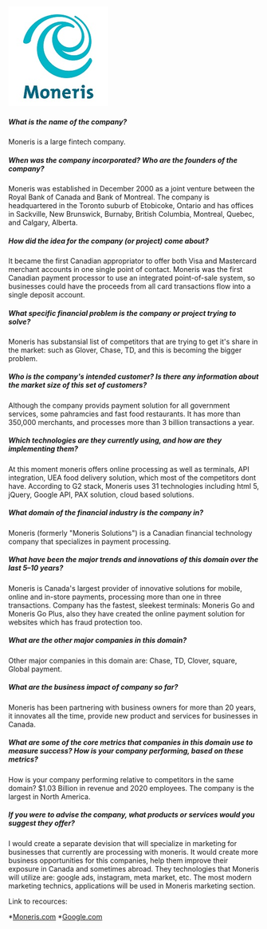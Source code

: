 ![moneris_logo.jpg](https://github.com/AnnaKass1/Homework1/blob/main/Images/moneris_logo.jpg "Moneris.com")
##### What is the name of the company?
Moneris is a large fintech company.
##### When was the company incorporated? Who are the founders of the company?
Moneris was established in December 2000 as a joint venture between the Royal Bank of Canada and Bank of Montreal. 
The company is headquartered in the Toronto suburb of Etobicoke, Ontario and has offices in Sackville, New Brunswick, 
Burnaby, British Columbia, Montreal, Quebec, and Calgary, Alberta.
##### How did the idea for the company (or project) come about?
It became the first Canadian appropriator to offer both Visa and Mastercard merchant accounts in one single point of contact.
Moneris was the first Canadian payment processor to use an integrated point-of-sale system, so businesses could have the 
proceeds from all card transactions flow into a single deposit account. 
##### What specific financial problem is the company or project trying to solve?
Moneris has substansial list of competitors that are trying to get it's share in the market: such as Glover, Chase, 
TD, and this is becoming the bigger problem.
##### Who is the company's intended customer?  Is there any information about the market size of this set of customers?
Although the company provids payment solution for all government services, some pahramcies and fast food restaurants. It has more than
350,000 merchants, and processes more than 3 billion transactions a year.
##### Which technologies are they currently using, and how are they implementing them?
At this moment moneris offers online processing as well as terminals, API integration, UEA food delivery solution, which most of the competitors dont have.
According to G2 stack, Moneris uses 31 technologies including html 5, jQuery, Google API, PAX solution, cloud based 
solutions.
##### What domain of the financial industry is the company in?
Moneris (formerly "Moneris Solutions") is a Canadian financial technology company that specializes in payment processing.
##### What have been the major trends and innovations of this domain over the last 5–10 years?
Moneris is Canada's largest provider of innovative solutions for mobile, online and in-store payments, processing more than one in three transactions.
Company has the fastest, sleekest terminals: Moneris Go and Moneris Go Plus, also they have created the online payment solution for websites which has fraud protection too.

##### What are the other major companies in this domain?
Other major companies in this domain are: Chase, TD, Clover, square, Global payment.

##### What are the business impact of company so far?

Moneris has been partnering with business owners for more than 20 years, it innovates all the time, provide new product and services for businesses in Canada.

##### What are some of the core metrics that companies in this domain use to measure success? How is your company performing, based on these metrics?
 How is your company performing relative to competitors in the same domain?
$1.03 Billion in revenue and 2020 employees. The company is the largest in North America.
##### If you were to advise the company, what products or services would you suggest they offer?
I would create a separate devision that will specialize in marketing for businesses that currently are processing with moneris.
It would create more business opportunities for this companies, help them improve their exposure in Canada and sometimes abroad.
They technologies that Moneris will utilize are: google ads, instagram, meta market, etc.
The most modern marketing technics, applications will be used in Moneris marketing section.


Link to recources:

  *[Moneris.com](https://www.moneris.com)
  *[Google.com](https://www.google.com)
